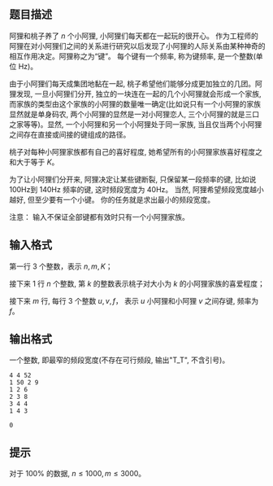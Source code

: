 
## 题目描述
阿狸和桃子养了 $n$ 个小阿狸, 小阿狸们每天都在一起玩的很开心。 作为工程师的阿狸在对小阿狸们之间的关系进行研究以后发现了小阿狸的人际关系由某种神奇的相互作用决定。阿狸称之为“键”。 每个键有一个频率, 称为键频率, 是一个整数(单位 $\text{Hz}$)。

由于小阿狸们每天成集团地黏在一起, 桃子希望他们能够分成更加独立的几团。阿狸发现, 一旦小阿狸们分开, 独立的一块连在一起的几个小阿狸就会形成一个家族, 而家族的类型由这个家族的小阿狸的数量唯一确定(比如说只有一个小阿狸的家族显然就是单身码农, 两个小阿狸的显然是一对小阿狸恋人, 三个小阿狸的就是三口之家等等)。显然, 一个小阿狸和另一个小阿狸处于同一家族, 当且仅当两个小阿狸之间存在直接或间接的键组成的路径。

桃子对每种小阿狸家族都有自己的喜好程度, 她希望所有的小阿狸家族喜好程度之和大于等于 $K$。

为了让小阿狸们分开来, 阿狸决定让某些键断裂, 只保留某一段频率的键, 比如说 $100\text{Hz}$到 $140\text{Hz}$ 频率的键, 这时频段宽度为 $40\text{Hz}$。 当然, 阿狸希望频段宽度越小越好, 但至少要有一个小键。 你的任务就是求出最小的频段宽度。

注意： 输入不保证全部键都有效时只有一个小阿狸家族。
## 输入格式
第一行 $3$ 个整数，表示 $n, m, K$；

接下来 $1$ 行 $n$ 个整数, 第 $k$ 的整数表示桃子对大小为 $k$ 的小阿狸家族的喜爱程度；

接下来 $m$ 行, 每行 $3$ 个整数 $u, v, f$， 表示 $u$ 小阿狸和小阿狸 $v$ 之间存键, 频率为 $f$。
## 输出格式
一个整数, 即最窄的频段宽度(不存在可行频段, 输出"T_T", 不含引号)。

```input1
4 4 52
1 50 2 9
1 2 6
2 3 8
3 4 4
1 4 3
```

```output1 
0
```

## 提示
对于 $100\%$ 的数据, $n \leq 1000 , m \leq 3000$。


